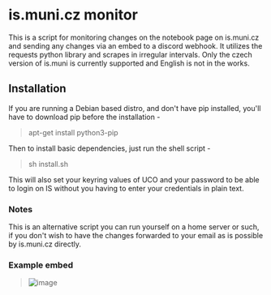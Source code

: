 # is.muni.cz monitor

This is a script for monitoring changes on the notebook page on is.muni.cz and sending any changes via an embed to a discord webhook. It utilizes the requests python library and scrapes in irregular intervals. Only the czech version of is.muni is currently supported and English is not in the works.

## Installation
If you are running a Debian based distro, and don't have pip installed, you'll have to download pip before the installation - 
> apt-get install python3-pip

Then to install basic dependencies, just run the shell script - 
> sh install.sh

This will also set your keyring values of UCO and your password to be able to login on IS without you having to enter your credentials in plain text. 


### Notes
This is an alternative script you can run yourself on a home server or such, if you don't wish to have the changes forwarded to your email as is possible by is.muni.cz directly.


### Example embed
> ![image](https://user-images.githubusercontent.com/49403617/170205830-52dfdd8c-620f-484f-98c3-c7ce6dcb66fa.png)
